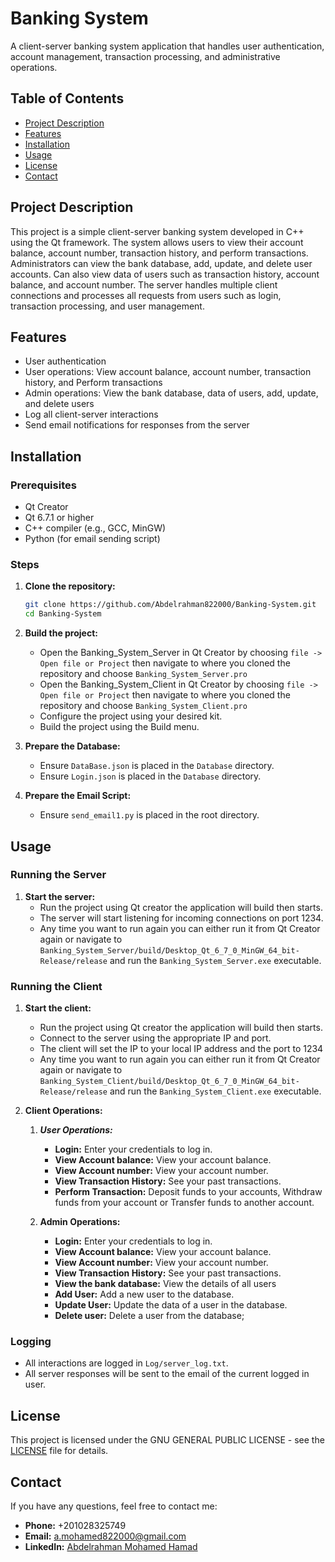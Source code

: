 # Banking System

A client-server banking system application that handles user authentication, account management, transaction processing, and administrative operations.

## Table of Contents
- [Project Description](#project-description)
- [Features](#features)
- [Installation](#installation)
- [Usage](#usage)
- [License](#license)
- [Contact](#contact)

## Project Description

This project is a simple client-server banking system developed in C++ using the Qt framework. 
The system allows users to view their account balance, account number, transaction history, and perform transactions. 
Administrators can view the bank database, add, update, and delete user accounts. 
Can also view data of users such as transaction history, account balance, and account number.
The server handles multiple client connections and processes all requests from users such as login, transaction processing, and user management.

## Features

- User authentication
- User operations: View account balance, account number, transaction history, and Perform transactions
- Admin operations: View the bank database, data of users, add, update, and delete users 
- Log all client-server interactions
- Send email notifications for responses from the server

## Installation

### Prerequisites

- Qt Creator
- Qt 6.7.1 or higher
- C++ compiler (e.g., GCC, MinGW)
- Python (for email sending script)

### Steps

1. **Clone the repository:**
    ```bash
    git clone https://github.com/Abdelrahman822000/Banking-System.git
    cd Banking-System
    ```

2. **Build the project:**
    - Open the Banking_System_Server in Qt Creator by choosing `file -> Open file or Project` then navigate to where you cloned the repository and choose `Banking_System_Server.pro`
    - Open the Banking_System_Client in Qt Creator by choosing `file -> Open file or Project` then navigate to where you cloned the repository and choose `Banking_System_Client.pro` 
    - Configure the project using your desired kit.
    - Build the project using the Build menu.

3. **Prepare the Database:**
    - Ensure `DataBase.json` is placed in the `Database` directory.
    - Ensure `Login.json` is placed in the `Database` directory.

4. **Prepare the Email Script:**
    - Ensure `send_email1.py` is placed in the root directory.

## Usage

### Running the Server

1. **Start the server:**
    - Run the project using Qt creator the application will build then starts.
    - The server will start listening for incoming connections on port 1234.
    - Any time you want to run again you can either run it from Qt Creator again or navigate to `Banking_System_Server/build/Desktop_Qt_6_7_0_MinGW_64_bit-Release/release` and run the `Banking_System_Server.exe` executable.

### Running the Client

1. **Start the client:**
    - Run the project using Qt creator the application will build then starts.
    - Connect to the server using the appropriate IP and port.
    - The client will set the IP to your local IP address and the port to 1234
    - Any time you want to run again you can either run it from Qt Creator again or navigate to `Banking_System_Client/build/Desktop_Qt_6_7_0_MinGW_64_bit-Release/release` and run the `Banking_System_Client.exe` executable.

2. **Client Operations:**
    1. ***User Operations:***
        - **Login:** Enter your credentials to log in.
        - **View Account balance:** View your account balance.
        - **View Account number:** View your account number.
        - **View Transaction History:** See your past transactions.
        - **Perform Transaction:** Deposit funds to your accounts, Withdraw funds from your account or Transfer funds to another account.

    2. **Admin Operations:** 
        - **Login:** Enter your credentials to log in.
        - **View Account balance:** View your account balance.
        - **View Account number:** View your account number.
        - **View Transaction History:** See your past transactions.
        - **View the bank database:** View the details of all users
        - **Add User:** Add a new user to the database.
        - **Update User:** Update the data of a user in the database.
        - **Delete user:** Delete a user from the database; 
### Logging

- All interactions are logged in `Log/server_log.txt`.
- All server responses will be sent to the email of the current logged in user.

## License

This project is licensed under the  GNU GENERAL PUBLIC LICENSE - see the [LICENSE](LICENSE) file for details.

## Contact

If you have any questions, feel free to contact me:
- **Phone:** +201028325749
- **Email:** a.mohamed822000@gmail.com
- **LinkedIn:** [Abdelrahman Mohamed Hamad](https://www.linkedin.com/in/abdelrahman-mohamed-a1956b247/)
